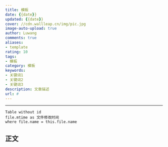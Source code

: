 ```yaml
---
title: 模板
date: {{date}}
updated: {{date}}
cover: //cdn.wallleap.cn/img/pic.jpg
image-auto-upload: true
author: Luwang
comments: true
aliases:
- template
rating: 10
tags:
- 模板
category: 模板
keywords:
- 关键词1
- 关键词2
- 关键词3
description: 文章描述
url: #
---
```

---
```dataview
Table without id 
file.mtime as 文件修改时间
where file.name = this.file.name
```
## 正文